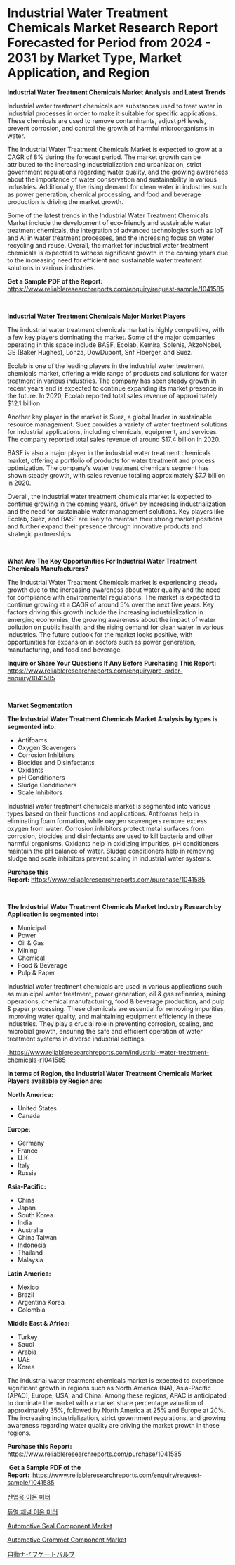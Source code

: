 <p><h1>Industrial Water Treatment Chemicals Market Research Report Forecasted for Period from 2024 -  2031 by Market Type, Market Application, and Region</h1></p><p><strong>Industrial Water Treatment Chemicals Market Analysis and Latest Trends</strong></p>
<p><p>Industrial water treatment chemicals are substances used to treat water in industrial processes in order to make it suitable for specific applications. These chemicals are used to remove contaminants, adjust pH levels, prevent corrosion, and control the growth of harmful microorganisms in water.</p><p>The Industrial Water Treatment Chemicals Market is expected to grow at a CAGR of 8% during the forecast period. The market growth can be attributed to the increasing industrialization and urbanization, strict government regulations regarding water quality, and the growing awareness about the importance of water conservation and sustainability in various industries. Additionally, the rising demand for clean water in industries such as power generation, chemical processing, and food and beverage production is driving the market growth.</p><p>Some of the latest trends in the Industrial Water Treatment Chemicals Market include the development of eco-friendly and sustainable water treatment chemicals, the integration of advanced technologies such as IoT and AI in water treatment processes, and the increasing focus on water recycling and reuse. Overall, the market for industrial water treatment chemicals is expected to witness significant growth in the coming years due to the increasing need for efficient and sustainable water treatment solutions in various industries.</p></p>
<p><strong>Get a Sample PDF of the Report:&nbsp;</strong> <a href="https://www.reliableresearchreports.com/enquiry/request-sample/1041585">https://www.reliableresearchreports.com/enquiry/request-sample/1041585</a></p>
<p>&nbsp;</p>
<p><strong>Industrial Water Treatment Chemicals Major Market Players</strong></p>
<p><p>The industrial water treatment chemicals market is highly competitive, with a few key players dominating the market. Some of the major companies operating in this space include BASF, Ecolab, Kemira, Solenis, AkzoNobel, GE (Baker Hughes), Lonza, DowDupont, Snf Floerger, and Suez.</p><p>Ecolab is one of the leading players in the industrial water treatment chemicals market, offering a wide range of products and solutions for water treatment in various industries. The company has seen steady growth in recent years and is expected to continue expanding its market presence in the future. In 2020, Ecolab reported total sales revenue of approximately $12.1 billion.</p><p>Another key player in the market is Suez, a global leader in sustainable resource management. Suez provides a variety of water treatment solutions for industrial applications, including chemicals, equipment, and services. The company reported total sales revenue of around $17.4 billion in 2020.</p><p>BASF is also a major player in the industrial water treatment chemicals market, offering a portfolio of products for water treatment and process optimization. The company's water treatment chemicals segment has shown steady growth, with sales revenue totaling approximately $7.7 billion in 2020.</p><p>Overall, the industrial water treatment chemicals market is expected to continue growing in the coming years, driven by increasing industrialization and the need for sustainable water management solutions. Key players like Ecolab, Suez, and BASF are likely to maintain their strong market positions and further expand their presence through innovative products and strategic partnerships.</p></p>
<p>&nbsp;</p>
<p><strong>What Are The Key Opportunities For Industrial Water Treatment Chemicals Manufacturers?</strong></p>
<p><p>The Industrial Water Treatment Chemicals market is experiencing steady growth due to the increasing awareness about water quality and the need for compliance with environmental regulations. The market is expected to continue growing at a CAGR of around 5% over the next five years. Key factors driving this growth include the increasing industrialization in emerging economies, the growing awareness about the impact of water pollution on public health, and the rising demand for clean water in various industries. The future outlook for the market looks positive, with opportunities for expansion in sectors such as power generation, manufacturing, and food and beverage.</p></p>
<p><strong>Inquire or Share Your Questions If Any Before Purchasing This Report:</strong> <a href="https://www.reliableresearchreports.com/enquiry/pre-order-enquiry/1041585">https://www.reliableresearchreports.com/enquiry/pre-order-enquiry/1041585</a></p>
<p>&nbsp;</p>
<p><strong>Market Segmentation</strong></p>
<p><strong>The Industrial Water Treatment Chemicals Market Analysis by types is segmented into:</strong></p>
<p><ul><li>Antifoams</li><li>Oxygen Scavengers</li><li>Corrosion Inhibitors</li><li>Biocides and Disinfectants</li><li>Oxidants</li><li>pH Conditioners</li><li>Sludge Conditioners</li><li>Scale Inhibitors</li></ul></p>
<p><p>Industrial water treatment chemicals market is segmented into various types based on their functions and applications. Antifoams help in eliminating foam formation, while oxygen scavengers remove excess oxygen from water. Corrosion inhibitors protect metal surfaces from corrosion, biocides and disinfectants are used to kill bacteria and other harmful organisms. Oxidants help in oxidizing impurities, pH conditioners maintain the pH balance of water. Sludge conditioners help in removing sludge and scale inhibitors prevent scaling in industrial water systems.</p></p>
<p><strong>Purchase this Report:&nbsp;</strong><a href="https://www.reliableresearchreports.com/purchase/1041585">https://www.reliableresearchreports.com/purchase/1041585</a></p>
<p>&nbsp;</p>
<p><strong>The Industrial Water Treatment Chemicals Market Industry Research by Application is segmented into:</strong></p>
<p><ul><li>Municipal</li><li>Power</li><li>Oil & Gas</li><li>Mining</li><li>Chemical</li><li>Food & Beverage</li><li>Pulp & Paper</li></ul></p>
<p><p>Industrial water treatment chemicals are used in various applications such as municipal water treatment, power generation, oil & gas refineries, mining operations, chemical manufacturing, food & beverage production, and pulp & paper processing. These chemicals are essential for removing impurities, improving water quality, and maintaining equipment efficiency in these industries. They play a crucial role in preventing corrosion, scaling, and microbial growth, ensuring the safe and efficient operation of water treatment systems in diverse industrial settings.</p></p>
<p><a href="https://www.reliableresearchreports.com/industrial-water-treatment-chemicals-r1041585">&nbsp;https://www.reliableresearchreports.com/industrial-water-treatment-chemicals-r1041585</a></p>
<p><strong>In terms of Region, the Industrial Water Treatment Chemicals Market Players available by Region are:</strong></p>
<p>
    <p> <strong> North America: </strong>
        <ul>
            <li>United States</li>
            <li>Canada</li>
        </ul>
        </p> 
    <p> <strong> Europe: </strong>
        <ul>
            <li>Germany</li>
            <li>France</li>
            <li>U.K.</li>
            <li>Italy</li>
            <li>Russia</li>
        </ul>
        </p> 
    <p> <strong> Asia-Pacific: </strong>
        <ul>
            <li>China</li>
            <li>Japan</li>
            <li>South Korea</li>
            <li>India</li>
            <li>Australia</li>
            <li>China Taiwan</li>
            <li>Indonesia</li>
            <li>Thailand</li>
            <li>Malaysia</li>
        </ul>
        </p> 
    <p> <strong> Latin America: </strong>
        <ul>
            <li>Mexico</li>
            <li>Brazil</li>
            <li>Argentina Korea</li>
            <li>Colombia</li>
        </ul>
        </p> 
    <p> <strong> Middle East & Africa: </strong>
        <ul>
            <li>Turkey</li>
            <li>Saudi</li>
            <li>Arabia</li>
            <li>UAE</li>
            <li>Korea</li>
        </ul>
    </p>
    </p>
<p><p>The industrial water treatment chemicals market is expected to experience significant growth in regions such as North America (NA), Asia-Pacific (APAC), Europe, USA, and China. Among these regions, APAC is anticipated to dominate the market with a market share percentage valuation of approximately 35%, followed by North America at 25% and Europe at 20%. The increasing industrialization, strict government regulations, and growing awareness regarding water quality are driving the market growth in these regions.</p></p>
<p><strong>Purchase this Report: </strong><a href="https://www.reliableresearchreports.com/purchase/1041585">https://www.reliableresearchreports.com/purchase/1041585</a></p>
<p>&nbsp;<strong>Get a Sample PDF of the Report:&nbsp;&nbsp;</strong><a href="https://www.reliableresearchreports.com/enquiry/request-sample/1041585">https://www.reliableresearchreports.com/enquiry/request-sample/1041585</a></p>
<p><strong></strong></p>
<p><p><a href="https://github.com/TimmyMann6767/Market-Research-Report-List-2/blob/main/2554886117543.md">산업용 이온 미터</a></p><p><a href="https://github.com/khytkeqagplkzqvh/Market-Research-Report-List-2/blob/main/5773922117542.md">듀얼 채널 이온 미터</a></p><p><a href="https://github.com/PeterParrish5/Market-Research-Report-List-5/blob/main/automotive-seal-component-market.md">Automotive Seal Component Market</a></p><p><a href="https://github.com/jhcraigie/Market-Research-Report-List-3/blob/main/automotive-grommet-component-market.md">Automotive Grommet Component Market</a></p><p><a href="https://github.com/LizaHeller2023/Market-Research-Report-List-1/blob/main/7284038129821.md">自動ナイフゲートバルブ</a></p></p>